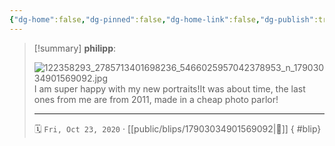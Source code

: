```yaml
---
{"dg-home":false,"dg-pinned":false,"dg-home-link":false,"dg-publish":true,"tags":["dgblip"],"disabled rules":["yaml-title","yaml-title-alias","file-name-heading"],"title":"philipp on instagram @ 2020-10-23","created-date":"2020-10-23T17:00:00","updated-date":"2025-05-02T17:43:08","dg-path":"blips/17903034901569092.md","permalink":"/blips/17903034901569092/","dgPassFrontmatter":true}
---
```


> [!summary] **philipp**:
>
> ![122358293_2785713401698236_5466025957042378953_n_17903034901569092.jpg](/img/user/attachments/122358293_2785713401698236_5466025957042378953_n_17903034901569092.jpg)
> I am super happy with my new portraits!It was about time, the last ones from me are from 2011, made in a cheap photo parlor!
> - - -
>
> 🗓️ `Fri, Oct 23, 2020` · [[public/blips/17903034901569092\|🔗]]
{ #blip}

